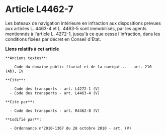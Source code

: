 # Article L4462-7

Les bateaux de navigation intérieure en infraction aux dispositions prévues aux articles L. 4463-4 et L. 4463-5 sont
immobilisés, par les agents mentionnés à l'article L. 4272-1, jusqu'à ce que cesse l'infraction, dans les conditions fixées
par décret en Conseil d'Etat.

**Liens relatifs à cet article**

	**Anciens textes**:

	  - Code du domaine public fluvial et de la navigat... - art. 210 (Ab), IV

	**Cite**:

	  - Code des transports - art. L4272-1 (V)
	  - Code des transports - art. L4463-4 (V)

	**Cité par**:

	  - Code des transports - art. R4462-8 (V)

	**Codifié par**:

	  - Ordonnance n°2010-1307 du 28 octobre 2010 - art. (V)
